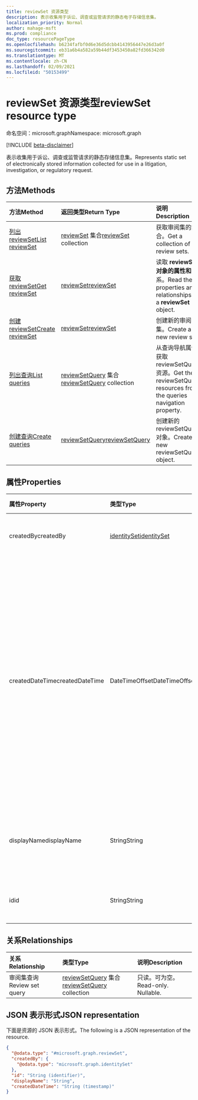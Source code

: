 ```yaml
---
title: reviewSet 资源类型
description: 表示收集用于诉讼、调查或监管请求的静态电子存储信息集。
localization_priority: Normal
author: mahage-msft
ms.prod: compliance
doc_type: resourcePageType
ms.openlocfilehash: b6234fafbf0d6e36d5dcbb4143956447e26d3a0f
ms.sourcegitcommit: eb31a6b4a582a59b44df3453450a82fd366342d0
ms.translationtype: MT
ms.contentlocale: zh-CN
ms.lasthandoff: 02/09/2021
ms.locfileid: "50153499"
---
```

# <a name="reviewset-resource-type"></a><span data-ttu-id="844d0-103">reviewSet 资源类型</span><span class="sxs-lookup"><span data-stu-id="844d0-103">reviewSet resource type</span></span>

<span data-ttu-id="844d0-104">命名空间：microsoft.graph</span><span class="sxs-lookup"><span data-stu-id="844d0-104">Namespace: microsoft.graph</span></span>

[!INCLUDE [beta-disclaimer](../../includes/beta-disclaimer.md)]

<span data-ttu-id="844d0-105">表示收集用于诉讼、调查或监管请求的静态存储信息集。</span><span class="sxs-lookup"><span data-stu-id="844d0-105">Represents static set of electronically stored information collected for use in a litigation, investigation, or regulatory request.</span></span>

## <a name="methods"></a><span data-ttu-id="844d0-106">方法</span><span class="sxs-lookup"><span data-stu-id="844d0-106">Methods</span></span>

| <span data-ttu-id="844d0-107">方法</span><span class="sxs-lookup"><span data-stu-id="844d0-107">Method</span></span>       | <span data-ttu-id="844d0-108">返回类型</span><span class="sxs-lookup"><span data-stu-id="844d0-108">Return Type</span></span> | <span data-ttu-id="844d0-109">说明</span><span class="sxs-lookup"><span data-stu-id="844d0-109">Description</span></span> |
|:-------------|:------------|:------------|
| [<span data-ttu-id="844d0-110">列出 reviewSet</span><span class="sxs-lookup"><span data-stu-id="844d0-110">List reviewSet</span></span>](../api/reviewset-list.md) | <span data-ttu-id="844d0-111">[reviewSet](reviewset.md) 集合</span><span class="sxs-lookup"><span data-stu-id="844d0-111">[reviewSet](reviewset.md) collection</span></span> | <span data-ttu-id="844d0-112">获取审阅集的集合。</span><span class="sxs-lookup"><span data-stu-id="844d0-112">Get a collection of review sets.</span></span> |
| [<span data-ttu-id="844d0-113">获取 reviewSet</span><span class="sxs-lookup"><span data-stu-id="844d0-113">Get reviewSet</span></span>](../api/reviewset-get.md) | [<span data-ttu-id="844d0-114">reviewSet</span><span class="sxs-lookup"><span data-stu-id="844d0-114">reviewSet</span></span>](reviewset.md) | <span data-ttu-id="844d0-115">读取 **reviewSet 对象的属性和** 关系。</span><span class="sxs-lookup"><span data-stu-id="844d0-115">Read the properties and relationships of a **reviewSet** object.</span></span> |
| [<span data-ttu-id="844d0-116">创建 reviewSet</span><span class="sxs-lookup"><span data-stu-id="844d0-116">Create reviewSet</span></span>](../api/reviewset-post.md) | [<span data-ttu-id="844d0-117">reviewSet</span><span class="sxs-lookup"><span data-stu-id="844d0-117">reviewSet</span></span>](reviewset.md) | <span data-ttu-id="844d0-118">创建新的审阅集。</span><span class="sxs-lookup"><span data-stu-id="844d0-118">Create a new review set.</span></span> |
| [<span data-ttu-id="844d0-119">列出查询</span><span class="sxs-lookup"><span data-stu-id="844d0-119">List queries</span></span>](../api/reviewsetquery-list.md)|<span data-ttu-id="844d0-120">[reviewSetQuery](../resources/reviewsetquery.md) 集合</span><span class="sxs-lookup"><span data-stu-id="844d0-120">[reviewSetQuery](../resources/reviewsetquery.md) collection</span></span>|<span data-ttu-id="844d0-121">从查询导航属性获取 reviewSetQuery 资源。</span><span class="sxs-lookup"><span data-stu-id="844d0-121">Get the reviewSetQuery resources from the queries navigation property.</span></span>|
| [<span data-ttu-id="844d0-122">创建查询</span><span class="sxs-lookup"><span data-stu-id="844d0-122">Create queries</span></span>](../api/reviewsetquery-post.md)|[<span data-ttu-id="844d0-123">reviewSetQuery</span><span class="sxs-lookup"><span data-stu-id="844d0-123">reviewSetQuery</span></span>](../resources/reviewsetquery.md)|<span data-ttu-id="844d0-124">创建新的 reviewSetQuery 对象。</span><span class="sxs-lookup"><span data-stu-id="844d0-124">Create a new reviewSetQuery object.</span></span>|

## <a name="properties"></a><span data-ttu-id="844d0-125">属性</span><span class="sxs-lookup"><span data-stu-id="844d0-125">Properties</span></span>

| <span data-ttu-id="844d0-126">属性</span><span class="sxs-lookup"><span data-stu-id="844d0-126">Property</span></span>     | <span data-ttu-id="844d0-127">类型</span><span class="sxs-lookup"><span data-stu-id="844d0-127">Type</span></span>        | <span data-ttu-id="844d0-128">说明</span><span class="sxs-lookup"><span data-stu-id="844d0-128">Description</span></span> |
|:-------------|:------------|:------------|
|<span data-ttu-id="844d0-129">createdBy</span><span class="sxs-lookup"><span data-stu-id="844d0-129">createdBy</span></span>        | [<span data-ttu-id="844d0-130">identitySet</span><span class="sxs-lookup"><span data-stu-id="844d0-130">identitySet</span></span>](/graph/api/resources/identityset) | <span data-ttu-id="844d0-131">创建审阅集的用户。</span><span class="sxs-lookup"><span data-stu-id="844d0-131">The user who created the review set.</span></span> <span data-ttu-id="844d0-132">只读。</span><span class="sxs-lookup"><span data-stu-id="844d0-132">Read-only.</span></span> |
|<span data-ttu-id="844d0-133">createdDateTime</span><span class="sxs-lookup"><span data-stu-id="844d0-133">createdDateTime</span></span>  |<span data-ttu-id="844d0-134">DateTimeOffset</span><span class="sxs-lookup"><span data-stu-id="844d0-134">DateTimeOffset</span></span>| <span data-ttu-id="844d0-135">创建审阅集的日期/时间。</span><span class="sxs-lookup"><span data-stu-id="844d0-135">The datetime when the review set was created.</span></span> <span data-ttu-id="844d0-136">时间戳类型表示采用 ISO 8601 格式的日期和时间信息，始终采用 UTC 时区。</span><span class="sxs-lookup"><span data-stu-id="844d0-136">The Timestamp type represents date and time information using ISO 8601 format and is always in UTC time.</span></span> <span data-ttu-id="844d0-137">例如，2014 年 1 月 1 日午夜 UTC 如下所示：`'2014-01-01T00:00:00Z'`。</span><span class="sxs-lookup"><span data-stu-id="844d0-137">For example, midnight UTC on Jan 1, 2014 would look like this: `'2014-01-01T00:00:00Z'`.</span></span> <span data-ttu-id="844d0-138">只读。</span><span class="sxs-lookup"><span data-stu-id="844d0-138">Read-only.</span></span> |
|<span data-ttu-id="844d0-139">displayName</span><span class="sxs-lookup"><span data-stu-id="844d0-139">displayName</span></span>      |<span data-ttu-id="844d0-140">String</span><span class="sxs-lookup"><span data-stu-id="844d0-140">String</span></span>| <span data-ttu-id="844d0-141">审阅集名称。</span><span class="sxs-lookup"><span data-stu-id="844d0-141">The review set name.</span></span> <span data-ttu-id="844d0-142">名称是唯一的，最大限制为 64 个字符。</span><span class="sxs-lookup"><span data-stu-id="844d0-142">Name is unique with a maximum limit of 64 characters.</span></span> |
|<span data-ttu-id="844d0-143">id</span><span class="sxs-lookup"><span data-stu-id="844d0-143">id</span></span>               |<span data-ttu-id="844d0-144">String</span><span class="sxs-lookup"><span data-stu-id="844d0-144">String</span></span>| <span data-ttu-id="844d0-145">审阅集唯一标识符。</span><span class="sxs-lookup"><span data-stu-id="844d0-145">The review set unique identifier.</span></span> <span data-ttu-id="844d0-146">只读。</span><span class="sxs-lookup"><span data-stu-id="844d0-146">Read-only.</span></span> |

## <a name="relationships"></a><span data-ttu-id="844d0-147">关系</span><span class="sxs-lookup"><span data-stu-id="844d0-147">Relationships</span></span>

| <span data-ttu-id="844d0-148">关系</span><span class="sxs-lookup"><span data-stu-id="844d0-148">Relationship</span></span> | <span data-ttu-id="844d0-149">类型</span><span class="sxs-lookup"><span data-stu-id="844d0-149">Type</span></span>        | <span data-ttu-id="844d0-150">说明</span><span class="sxs-lookup"><span data-stu-id="844d0-150">Description</span></span> |
|:-------------|:------------|:------------|
| <span data-ttu-id="844d0-151">审阅集查询</span><span class="sxs-lookup"><span data-stu-id="844d0-151">Review set query</span></span> |<span data-ttu-id="844d0-152">[reviewSetQuery](reviewsetquery.md) 集合</span><span class="sxs-lookup"><span data-stu-id="844d0-152">[reviewSetQuery](reviewsetquery.md) collection</span></span>| <span data-ttu-id="844d0-p105">只读。可为空。</span><span class="sxs-lookup"><span data-stu-id="844d0-p105">Read-only. Nullable.</span></span>|

## <a name="json-representation"></a><span data-ttu-id="844d0-155">JSON 表示形式</span><span class="sxs-lookup"><span data-stu-id="844d0-155">JSON representation</span></span>

<span data-ttu-id="844d0-156">下面是资源的 JSON 表示形式。</span><span class="sxs-lookup"><span data-stu-id="844d0-156">The following is a JSON representation of the resource.</span></span>

<!-- {
  "blockType": "resource",
  "optionalProperties": [

  ],
  "@odata.type": "microsoft.graph.reviewSet",
  "keyProperty": "id"
}-->

```json
{
  "@odata.type": "#microsoft.graph.reviewSet",
  "createdBy": {
    "@odata.type": "microsoft.graph.identitySet"
  },
  "id": "String (identifier)",
  "displayName": "String",
  "createdDateTime": "String (timestamp)"
}
```

<!-- uuid: 16cd6b66-4b1a-43a1-adaf-3a886856ed98
2019-02-04 14:57:30 UTC -->
<!-- {
  "type": "#page.annotation",
  "description": "reviewSet resource",
  "keywords": "",
  "section": "documentation",
  "tocPath": ""
}-->

